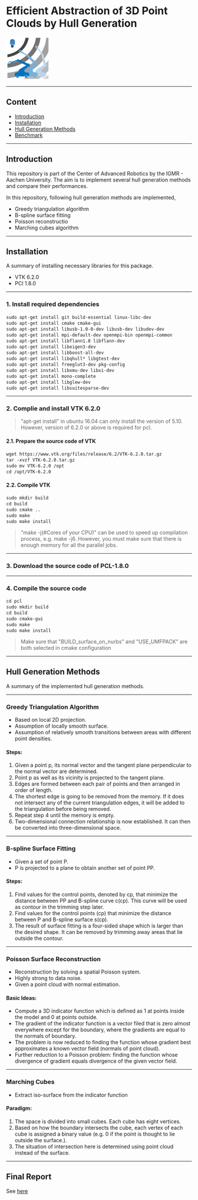 # Efficient Abstraction of 3D Point Clouds by Hull Generation

![COAR Logo](doc/assets/coarlogo.png "Coar Logo")

---

## Content

* [Introduction](#introduction)
* [Installation](#installation)
* [Hull Generation Methods](#hull-generation-methods)
* [Benchmark](#benchmark)

---

## Introduction

This repository is part of the Center of Advanced Robotics by the IGMR - Aachen University. The aim is to implement several hull generation methods and compare their performances. 

In this repository, following hull generation methods are implemented,

- Greedy triangulation algorithm
- B-spline surface fitting
- Poisson reconstructio
- Marching cubes algorithm

---

## Installation

A summary of installing necessary libraries for this package.
- VTK 6.2.0
- PCl 1.8.0

---

### 1. Install required dependencies

```
sudo apt-get install git build-essential linux-libc-dev
sudo apt-get install cmake cmake-gui
sudo apt-get install libusb-1.0-0-dev libusb-dev libudev-dev
sudo apt-get install mpi-default-dev openmpi-bin openmpi-common
sudo apt-get install libflann1.8 libflann-dev
sudo apt-get install libeigen3-dev
sudo apt-get install libboost-all-dev
sudo apt-get install libqhull* libgtest-dev
sudo apt-get install freeglut3-dev pkg-config
sudo apt-get install libxmu-dev libxi-dev
sudo apt-get install mono-complete
sudo apt-get install libglew-dev
sudo apt-get install libsuitesparse-dev
```
---

### 2. Complie and install VTK 6.2.0

> "apt-get install" in ubuntu 16.04 can only install the version of 5.10. However, version of 6.2.0 or above is required for pcl.

#### 2.1. Prepare the source code of VTK

```
wget https://www.vtk.org/files/release/6.2/VTK-6.2.0.tar.gz
tar -xvzf VTK-6.2.0.tar.gz
sudo mv VTK-6.2.0 /opt
cd /opt/VTK-6.2.0
```

#### 2.2. Compile VTK

```
sudo mkdir build
cd build
sudo cmake ..
sudo make
sudo make install
```

> "make -j(#Cores of your CPU)" can be used to speed up compilation process, e.g. make -j6. However, you must make sure that there is enough memory for all the parallel jobs.
 
---

### 3. Download the source code of PCL-1.8.0

---

### 4. Compile the source code

```
cd pcl
sudo mkdir build
cd build
sudo cmake-gui
sudo make
sudo make install
``` 

> Make sure that "BUILD_surface_on_nurbs" and "USE_UMFPACK" are both selected in cmake configuration

---

## Hull Generation Methods

A summary of the implemented hull generation methods.

---

### Greedy Triangulation Algorithm

- Based on local 2D projection.
- Assumption of locally smooth surface.
- Assumption of relatively smooth transitions between areas with different point densities.

 #### Steps:
 
1. Given a point p, its normal vector and the tangent plane perpendicular to the normal vector are determined.
2. Point p as well as its vicinity is projected to the tangent plane.
3. Edges are formed between each pair of points and then arranged in order of length.
4. The shortest edge is going to be removed from the memory. If it does not intersect any of the current triangulation edges, it will be added to the triangulation before being removed.
5. Repeat step 4 until the memory is empty.
6. Two-dimensional connection relationship is now established. It can then be converted into three-dimensional space.

---

### B-spline Surface Fitting

- Given a set of point P.
- P is projected to a plane to obtain another set of point PP.

#### Steps:

1. Find values for the control points, denoted by cp, that minimize the distance between PP and B-spline curve c(cp). This curve will be used as contour in the trimming step later.
2. Find values for the control points (cp) that minimize the distance between P and B-spline surface s(cp).
3. The result of surface fitting is a four-sided shape which is larger than the desired shape. It can be removed by trimming away areas that lie outside the contour.

---

### Poisson Surface Reconstruction

- Reconstruction by solving a spatial Poisson system.
- Highly strong to data noise.
- Given a point cloud with normal estimation.

#### Basic Ideas:

- Compute a 3D indicator function which is defined as 1 at points inside the model and 0 at points outside.
- The gradient of the indicator function is a vector filed that is zero almost everywhere except for the boundary, where the gradients are equal to the normals of boundary.
- The problem is now reduced to finding the function whose gradient best approximates a known vector field (normals of point cloud).
- Further reduction to a Poisson problem: finding the function whose divergence of gradient equals divergence of the given vector field.

---

### Marching Cubes

- Extract iso-surface from the indicator function

#### Paradigm:

1. The space is divided into small cubes. Each cube has eight vertices.
2. Based on how the boundary intersects the cube, each vertex of each cube is assigned a binary value (e.g. 0 if the point is thought to lie outside the surface.).
3. The situation of intersection here is determined using point cloud instead of the surface.

---

## Final Report

See [here](https://github.com/jiancong0204/masters-thesis)

